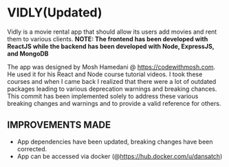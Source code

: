 # VIDLY(Updated)

Vidly is a movie rental app that should allow its users add movies and rent them to various clients.
**NOTE: The frontend has been developed with ReactJS while the backend has been developed with Node, ExpressJS, and MongoDB**

The app was designed by Mosh Hamedani @ https://codewithmosh.com. He used it for his React and Node course tutorial videos.
I took these courses and when I came back I realized that there were a lot of outdated packages leading to various deprecation warnings and breaking chances. This commit has been implemented solely to address these various breaking changes and warnings and to provide a valid reference for others.

## IMPROVEMENTS MADE

- App dependencies have been updated, breaking changes have been corrected.
- App can be accessed via docker (@https://hub.docker.com/u/dansatch)

